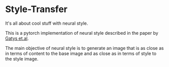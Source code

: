 # Style-Transfer
It's all about cool stuff with neural style.

This is a pytorch implementation of neural style described in the paper by [Gatys et.al](https://arxiv.org/abs/1508.06576).

The main objective of neural style is to generate an image that is as close as in terms of content to the base image and as close as in terms of style to the style image.

